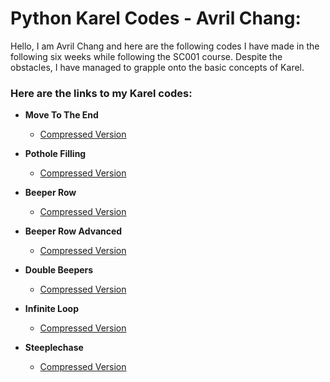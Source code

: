 # Python Karel Codes - Avril Chang: 

Hello, I am Avril Chang and here are the following codes I have made in the following six weeks while following the SC001 course. Despite the obstacles, I have managed to grapple onto the basic concepts of Karel. 

### Here are the links to my Karel codes:

- **Move To The End**
  - [Compressed Version](https://github.com/argentum1113/Python/files/11252354/MoveToTheEnd.py.zip)

- **Pothole Filling**
  - [Compressed Version](https://github.com/argentum1113/Python/files/11252373/PotholeFilling.py.zip)

- **Beeper Row**
  - [Compressed Version](https://github.com/argentum1113/Python/files/11252380/BeeperRow.py.zip)

- **Beeper Row Advanced**
  - [Compressed Version](https://github.com/argentum1113/Python/files/11252384/BeeperRowAdv.py.zip)

- **Double Beepers**
  - [Compressed Version](https://github.com/argentum1113/Python/files/11252386/DoubleBeepers.py.zip)

- **Infinite Loop**
  - [Compressed Version](https://github.com/argentum1113/Python/files/11252390/InfiniteLoop.py.zip)

- **Steeplechase**
  - [Compressed Version](https://github.com/argentum1113/Python/files/11252393/Steeplechase.py.zip)
